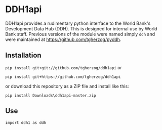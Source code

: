 

# DDH1api

DDH1api provides a rudimentary python interface to the World Bank's Development Data Hub (DDH).
This is designed for internal use by World Bank staff. Previous versions of the module were named
simply `ddh` and were maintained at https://github.com/tgherzog/pyddh.

## Installation ##

`pip install git+git://github.com/tgherzog/ddh1api` or

`pip install git+https://github.com/tgherzog/ddh1api`

or download this repository as a ZIP file and install like this:

`pip install Downloads\ddh1api-master.zip`

## Use ##

`import ddh1 as ddh`

